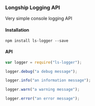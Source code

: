 ### Longship Logging API
Very simple console logging API

#### Installation
```
npm install ls-logger --save
```

#### API

```javascript
var logger = require("ls-logger");

logger.debug("a debug message");

logger.info("an information message");

logger.warn("a warning message");

logger.error("an error message");
```
